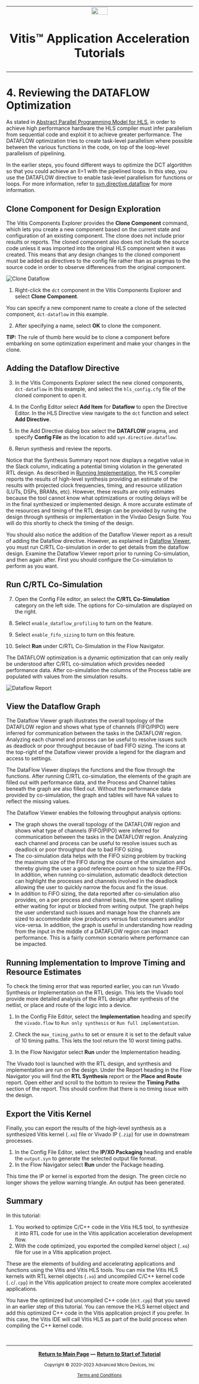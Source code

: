    <table class="sphinxhide" width="100%">
 <tr>
   <td align="center"><img src="https://raw.githubusercontent.com/Xilinx/Image-Collateral/main/xilinx-logo.png" width="30%"/><h1>Vitis™ Application Acceleration Tutorials</h1>

   </td>
 </tr>
 <tr>
 <td>
 </td>
 </tr>
</table>


# 4. Reviewing the DATAFLOW Optimization

As stated in [Abstract Parallel Programming Model for HLS](https://docs.xilinx.com/access/sources/dita/topic?Doc_Version=2023.2%20English&url=ug1399-vitis-hls&resourceid=kvc1662736907763), in order to achieve high performance hardware the HLS compiler must infer parallelism from sequential code and exploit it to achieve greater performance. The DATAFLOW optimization tries to create task-level parallelism where possible between the various functions in the code, on top of the loop-level parallelism of pipelining.

In the earlier steps, you found different ways to optimize the DCT algortithm so that you could achieve an II=1 with the pipelined loops. In this step, you use the DATAFLOW directive to enable task-level parallelism for functions or loops. For more information, refer to [syn.directive.dataflow](https://docs.xilinx.com/access/sources/dita/topic?Doc_Version=2023.2%20English&url=ug1399-vitis-hls&resourceid=nzf1677218684169) for more information.

## Clone Component for Design Exploration

The Vitis Components Explorer provides the **Clone Component** command, which lets you create a new component based on the current state and configuration of an existing component. The clone does not include prior results or reports. The cloned component also does not include the source code unless it was imported into the original HLS component when it was created. This means that any design changes to the cloned component must be added as directives to the config file rather than as pragmas to the source code in order to observe differences from the original component. 

 ![Clone Dataflow](./images/unified-hls-clone-dataflow.png)

1. Right-click the `dct` component in the Vitis Components Explorer and select **Clone Component**. 

You can specify a new component name to create a clone of the selected component, `dct-dataflow` in this example. 

2. After specifying a name, select **OK** to clone the component. 
 
**TIP:** The rule of thumb here would be to clone a component before embarking on some optimization experiment and make your changes in the clone. 

## Adding the Dataflow Directive

3.  In the Vitis Components Explorer select the new cloned components, `dct-dataflow` in this example, and select the `hls_config.cfg` file of the cloned component to open it. 

4.  In the Config Editor select **Add Item** for **Dataflow** to open the Directive Editor. In the HLS Directive view navigate to the `dct` function and select **Add Directive**. 
5.  In the Add Directive dialog box select the **DATAFLOW** pragma, and specify **Config File** as the location to add `syn.directive.dataflow`.

6. Rerun synthesis and review the reports. 

Notice that the Synthesis Summary report now displays a negative value in the Slack column, indicating a potential timing violation in the generated RTL design. As described in [Running Implementation](https://docs.xilinx.com/access/sources/dita/topic?Doc_Version=2023.2%20English&url=ug1399-vitis-hls&resourceid=stb1677606118821), the HLS compiler reports the results of high-level synthesis providing an estimate of the results with projected clock frequencies, timing, and resource utilization (LUTs, DSPs, BRAMs, etc). However, these results are only estimates because the tool cannot know what optimizations or routing delays will be in the final synthesized or implemented design. A more accurate estimate of the resources and timing of the RTL design can be provided by runing the design through synthesis or implementation in the Vivdao Design Suite. You will do this shortly to check the timing of the design. 

You should also notice the addition of the Dataflow Viewer report as a result of adding the Dataflow directive. However, as explained in [Dataflow Viewer](https://docs.xilinx.com/access/sources/dita/topic?Doc_Version=2023.2%20English&url=ug1399-vitis-hls&resourceid=twx1584322463297), you must run C/RTL Co-simulation in order to get details from the dataflow design. Examine the Dataflow Viewer report prior to running Co-simulation, and then again after. First you should configure the Co-simulation to perform as you want. 

## Run C/RTL Co-Simulation

7.  Open the Config File editor, an select the **C/RTL Co-Simulation** category on the left side. The options for Co-simulation are displayed on the right. 
8.  Select `enable_dataflow_profiling` to turn on the feature.
9.  Select `enable_fifo_sizing` to turn on this feature. 

11.  Select **Run** under C/RTL Co-Simulation in the Flow Navigator. 
 
The DATAFLOW optimization is a dynamic optimization that can only really be understood after C/RTL co-simulation which provides needed performance data. After co-simulation the columns of the Process table are populated with values from the simulation results. 

 ![Dataflow Report](./images/unified-hls-dataflow-report.png)

## View the Dataflow Graph

The Dataflow Viewer graph illustrates the overall topology of the DATAFLOW region and shows what type of channels (FIFO/PIPO) were inferred for communication between the tasks in the DATAFLOW region. Analyzing each channel and process can be useful to resolve issues such as deadlock or poor throughput because of bad FIFO sizing. The icons at the top-right of the Dataflow viewer provide a legend for the diagram and access to settings. 

The DataFlow Viewer displays the functions and the flow through the functions. After running C/RTL co-simulation, the elements of the graph are filled out with performance data, and the Process and Channel tables beneath the graph are also filled out. Without the performance data provided by co-simulation, the graph and tables will have NA values to reflect the missing values. 

The Dataflow Viewer enables the following throughput analysis options:
* The graph shows the overall topology of the DATAFLOW region and shows what type of channels (FIFO/PIPO) were inferred for communication between the tasks in the DATAFLOW region. Analyzing each channel and process can be useful to resolve issues such as deadlock or poor throughput due to bad FIFO sizing. 
* The co-simulation data helps with the FIFO sizing problem by tracking the maximum size of the FIFO during the course of the simulation and thereby giving the user a good reference point on how to size the FIFOs. In addition, when running co-simulation, automatic deadlock detection can highlight the processes and channels involved in the deadlock allowing the user to quickly narrow the focus and fix the issue. 
* In addition to FIFO sizing, the data reported after co-simulation also provides, on a per process and channel basis, the time spent stalling either waiting for input or blocked from writing output. The graph helps the user understand such issues and manage how the channels are sized to accommodate slow producers versus fast consumers and/or vice-versa. In addition, the graph is useful in understanding how reading from the input in the middle of a DATAFLOW region can impact performance. This is a fairly common scenario where performance can be impacted.  

## Running Implementation to Improve Timing and Resource Estimates

To check the timing error that was reported earlier, you can run Vivado Synthesis or Implementation on the RTL design. This lets the Vivado tool provide more detailed analysis of the RTL design after synthesis of the netlist, or place and route of the logic into a device. 

1. In the Config File Editor, select the **Implementation** heading and specify the `vivado.flow` to `Run only synthesis` or `Run full implementation`. 
2. Check the `max_timing_paths` to set or ensure it is set to the default value of 10 timing paths. This lets the tool return the 10 worst timing paths. 

3. In the Flow Navigator select **Run** under the Implementation heading.

The Vivado tool is launched with the RTL design, and synthesis and implementation are run on the design. Under the Report heading in the Flow Navigator you will find the **RTL Synthesis** report or the **Place and Route** report. Open either and scroll to the bottom to review the **Timing Paths** section of the report. This should confirm that there is no timing issue with the design. 

## Export the Vitis Kernel

Finally, you can export the results of the high-level synthesis as a synthesized Vitis kernel (`.xo`) file or Vivado IP (`.zip`) for use in downstream processes.

1. In the Config File Editor, select the **IP/XO Packaging** heading and enable the `output.syn` to generate the selected output file format. 
2. In the Flow Navigator select **Run** under the Package heading.

This time the IP or kernel is exported from the design. The green circle no longer shows the yellow warning triangle. An output has been generated. 

## Summary

In this tutorial:

1. You worked to optimize C/C++ code in the Vitis HLS tool, to synthesize it into RTL code for use in the Vitis application acceleration development flow. 
2. With the code optimized, you exported the compiled kernel object (`.xo`) file for use in a Vitis application project. 

These are the elements of building and accelerating applications and functions using the Vitis and Vitis HLS tools. You can mix the Vitis HLS kernels with RTL kernel objects (`.xo`) and uncompiled C/C++ kernel code (`.c`/`.cpp`) in the Vitis application project to create more complex accelerated applications. 

You have the optimized but uncompiled C++ code (`dct.cpp`) that you saved in an earlier step of this tutorial. You can remove the HLS kernel object and add this optimized C++ code in the Vitis application project if you prefer. In this case, the Vitis IDE will call Vitis HLS as part of the build process when compiling the C++ kernel code.  

</br>
<hr/>
<p align="center" class="sphinxhide"><b><a href="/README.md">Return to Main Page</a> — <a href="./README.md">Return to Start of Tutorial</a></b></p>


<p class="sphinxhide" align="center"><sub>Copyright © 2020–2023 Advanced Micro Devices, Inc</sub></p>

<p class="sphinxhide" align="center"><sup><a href="https://www.amd.com/en/corporate/copyright">Terms and Conditions</a></sup></p>
